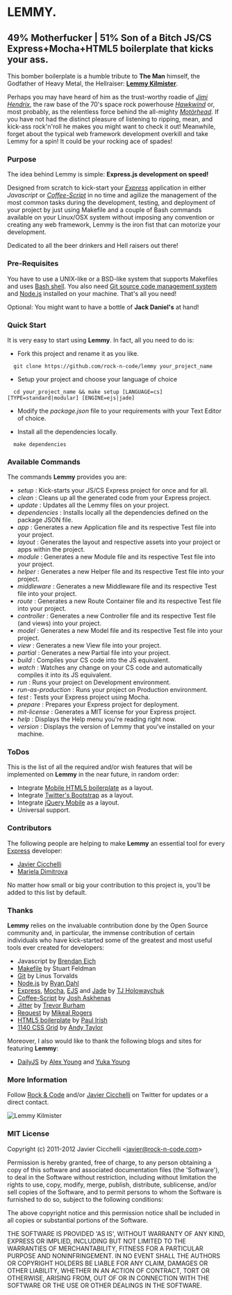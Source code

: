 # LEMMY. 
## 49% Motherfucker | 51% Son of a Bitch JS/CS Express+Mocha+HTML5 boilerplate that kicks your ass.

This bomber boilerplate is a humble tribute to __The Man__ himself, the Godfather of Heavy Metal, the Hellraiser: __[Lemmy Kilmister][0]__.
 
Perhaps you may have heard of him as the trust-worthy roadie of *[Jimi Hendrix][1]*, 
the raw base of the 70's space rock powerhouse *[Hawkwind][2]* or, most 
probably, as the relentless force behind the all-mighty *[Motörhead][3]*. If you have not had the distinct pleasure of listening to ripping, mean, and kick-ass rock'n'roll he makes you might want to check it out! Meanwhile, forget about the typical web framework development overkill and take Lemmy for a spin! It could be your rocking ace of spades! 


### Purpose

The idea behind Lemmy is simple: __Express.js development on speed!__

Designed from scratch to kick-start your *[Express][4]* application in 
either *Javascript* or *[Coffee-Script][5]* in no time and agilize the 
management of the most common tasks during the development, testing, and
deployment of your project by just using Makefile and a couple of Bash commands
available on your Linux/OSX system without imposing any convention or creating 
any web framework, Lemmy is the iron fist that can motorize your development.

Dedicated to all the beer drinkers and Hell raisers out there! 	


### Pre-Requisites

You have to use a UNIX-like or a BSD-like system that supports Makefiles and uses
[Bash shell][6]. You also need [Git source code management system][7] and [Node.js][8] installed 
on your machine. That's all you need!

Optional: You might want to have a bottle of **Jack Daniel's** at hand! 

### Quick Start

It is very easy to start using __Lemmy__. In fact, all you need to do is:

* Fork this project and rename it as you like.

```shell
  git clone https://github.com/rock-n-code/lemmy your_project_name
```

* Setup your project and choose your language of choice

```shell
  cd your_project_name && make setup [LANGUAGE=cs] [TYPE=standard|modular] [ENGINE=ejs|jade]
```

* Modify the *package.json* file to your requirements with your Text
  Editor of choice.

* Install all the dependencies locally.

```shell
  make dependencies
```

### Available Commands

The commands __Lemmy__ provides you are:

* *setup* : Kick-starts your JS/CS Express project for once and for all.
* *clean* : Cleans up all the generated code from your Express project.
* *update* : Updates all the Lemmy files on your project.
* *dependencies* : Installs locally all the dependencies defined on the package JSON file.
* *app* : Generates a new Application file and its respective Test file into your project.
* *layout* : Generates the layout and respective assets into your project or apps within the project.
* *module* : Generates a new Module file and its respective Test file into your project.
* *helper* : Generates a new Helper file and its respective Test file into your project. 
* *middleware* : Generates a new Middleware file and its respective Test file into your project.
* *route* : Generates a new Route Container file and its respective Test file into your project.
* *controller* : Generates a new Controller file and its respective Test file (and views) into your project.
* *model* : Generates a new Model file and its respective Test file into your project.
* *view* : Generates a new View file into your project.
* *partial* : Generates a new Partial file into your project.
* *build* : Compiles your CS code into the JS equivalent.
* *watch* : Watches any change on your CS code and automatically compiles it into its JS equivalent.
* *run* : Runs your project on Development environment.
* *run-as-production* : Runs your project on Production environment.
* *test* : Tests your Express project using Mocha.
* *prepare* : Prepares your Express project for deployment.
* *mit-license* : Generates a MIT license for your Express project.
* *help* : Displays the Help menu you're reading right now.
* *version* : Displays the version of Lemmy that you've installed on your machine.

### ToDos

This is the list of all the required and/or wish 
features that will be implemented on __Lemmy__ in the near future, in random order:

* Integrate [Mobile HTML5 boilerplate][29] as a layout.
* Integrate [Twitter's Bootstrap][22] as a layout.
* Integrate [jQuery Mobile][23] as a layout.
* Universal support.

### Contributors

The following people are helping to make __Lemmy__ an essential tool
for every [Express][4] developer:

* [Javier Cicchelli][11]
* [Mariela Dimitrova][31]

No matter how small or big your contribution to this project is, you'll be
added to this list by default.

### Thanks

__Lemmy__ relies on the invaluable contribution done by the Open Source 
community and, in particular, the immense contribution of certain individuals who have kick-started 
some of the greatest and most useful tools ever created for developers:

* Javascript by [Brendan Eich][15]
* [Makefile][16] by Stuart Feldman
* [Git][7] by Linus Torvalds
* [Node.js][8] by [Ryan Dahl][17]
* [Express][4], [Mocha][13], [EJS][14] and [Jade][30] by [TJ Holowaychuk][18]
* [Coffee-Script][5] by [Josh Askhenas][19]
* [Jitter][12] by [Trevor Burham][20]
* [Request][32] by [Mikeal Rogers][33]
* [HTML5 boilerplate][10] by [Paul Irish][21]
* [1140 CSS Grid][34] by [Andy Taylor][35]

Moreover, I also would like to thank the following blogs and sites for featuring __Lemmy__:

* [DailyJS][26] by [Alex Young][27] and [Yuka Young][28]

### More Information

Follow [Rock & Code][24] and/or [Javier Cicchelli][25] on Twitter for updates or a direct contact.

![Lemmy Kilmister][9]

### MIT License

Copyright (c) 2011-2012 Javier Cicchelli &lt;javier@rock-n-code.com&gt;

Permission is hereby granted, free of charge, to any person obtaining a copy of this 
software and associated documentation files (the 'Software'), to deal in the Software 
without restriction, including without limitation the rights to use, copy, modify, 
merge, publish, distribute, sublicense, and/or sell copies of the Software, and to 
permit persons to whom the Software is furnished to do so, subject to the following 
conditions:

The above copyright notice and this permission notice shall be included in all copies 
or substantial portions of the Software.

THE SOFTWARE IS PROVIDED 'AS IS', WITHOUT WARRANTY OF ANY KIND, EXPRESS OR IMPLIED, 
INCLUDING BUT NOT LIMITED TO THE WARRANTIES OF MERCHANTABILITY, FITNESS FOR A PARTICULAR 
PURPOSE AND NONINFRINGEMENT. IN NO EVENT SHALL THE AUTHORS OR COPYRIGHT HOLDERS BE LIABLE 
FOR ANY CLAIM, DAMAGES OR OTHER LIABILITY, WHETHER IN AN ACTION OF CONTRACT, TORT OR 
OTHERWISE, ARISING FROM, OUT OF OR IN CONNECTION WITH THE SOFTWARE OR THE USE OR 
OTHER DEALINGS IN THE SOFTWARE. 

[0]: http://en.wikipedia.org/wiki/Lemmy
[1]: http://www.jimihendrix.com
[2]: http://www.hawkwind.com/
[3]: http://www.imotorhead.com
[4]: http://expressjs.com
[5]: http://coffeescript.org
[6]: http://www.gnu.org/software/bash
[7]: http://git-scm.com
[8]: http://nodejs.org
[9]: http://30daysout.files.wordpress.com/2010/12/lemmypublicity1robertjohn_20101130_123211.jpg
[10]: http://html5boilerplate.com
[11]: https://github.com/mr-rock
[12]: https://github.com/TrevorBurnham/Jitter
[13]: http://visionmedia.github.com/mocha
[14]: https://github.com/visionmedia/ejs
[15]: http://brendaneich.com
[16]: http://www.gnu.org/software/make/manual/make.html
[17]: http://tinyclouds.org
[18]: http://tjholowaychuk.com
[19]: https://github.com/jashkenas
[20]: http://trevorburnham.com
[21]: http://paulirish.com
[22]: http://twitter.github.com/bootstrap
[23]: http://jquerymobile.com
[24]: http://twitter.com/#!/rockncode
[25]: http://twitter.com/#!/monsieur_rock
[26]: http://dailyjs.com/2012/02/15/node-roundup
[27]: http://twitter.com/#!/alex_young
[28]: http://twitter.com/#!/YukaYoung
[29]: http://html5boilerplate.com/mobile
[30]: http://jade-lang.com
[31]: https://github.com/dream-warrior
[32]: https://github.com/mikeal/request
[33]: http://www.mikealrogers.com
[34]: http://cssgrid.net
[35]: http://twitter.com/#!/andytlr
